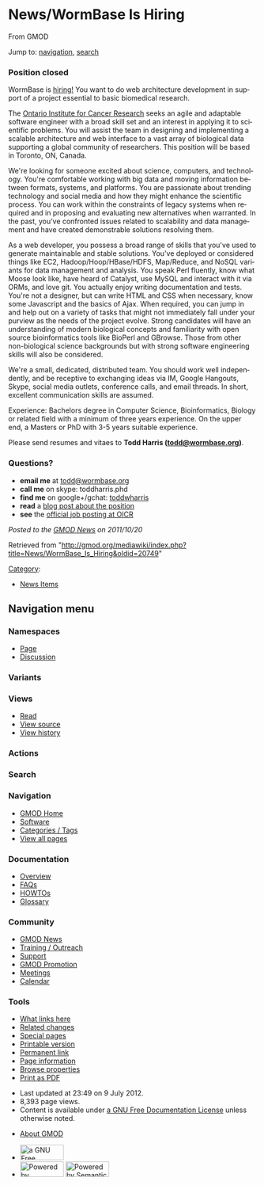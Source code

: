 <div id="mw-page-base" class="noprint">

</div>

<div id="mw-head-base" class="noprint">

</div>

<div id="content" class="mw-body" role="main">

<span id="top"></span>

<div id="mw-js-message" style="display:none;">

</div>



# <span dir="auto">News/WormBase Is Hiring</span>

<div id="bodyContent">

<div id="siteSub">

From GMOD

</div>

<div id="contentSub">

</div>

<div id="jump-to-nav" class="mw-jump">

Jump to: [navigation](#mw-navigation), [search](#p-search)

</div>

<div id="mw-content-text" class="mw-content-ltr" lang="en" dir="ltr">

### <span id="Position_closed" class="mw-headline">Position closed</span>

WormBase is <a
href="http://blog.wormbase.org/2011/10/19/wormbase-now-hiring-web-architectdeveloper/"
class="external text" rel="nofollow">hiring!</a> You want to do web
architecture development in support of a project essential to basic
biomedical research.

The <a href="http://www.oicr.on.ca/" class="external text"
rel="nofollow">Ontario Institute for Cancer Research</a> seeks an agile
and adaptable software engineer with a broad skill set and an interest
in applying it to scientific problems. You will assist the team in
designing and implementing a scalable architecture and web interface to
a vast array of biological data supporting a global community of
researchers. This position will be based in Toronto, ON, Canada.

We're looking for someone excited about science, computers, and
technology. You're comfortable working with big data and moving
information between formats, systems, and platforms. You are passionate
about trending technology and social media and how they might enhance
the scientific process. You can work within the constraints of legacy
systems when required and in proposing and evaluating new alternatives
when warranted. In the past, you’ve confronted issues related to
scalability and data management and have created demonstrable solutions
resolving them.

As a web developer, you possess a broad range of skills that you've used
to generate maintainable and stable solutions. You've deployed or
considered things like EC2, Hadoop/Hoop/HBase/HDFS, Map/Reduce, and
NoSQL variants for data management and analysis. You speak Perl
fluently, know what Moose look like, have heard of Catalyst, use MySQL
and interact with it via ORMs, and love git. You actually enjoy writing
documentation and tests. You're not a designer, but can write HTML and
CSS when necessary, know some Javascript and the basics of Ajax. When
required, you can jump in and help out on a variety of tasks that might
not immediately fall under your purview as the needs of the project
evolve. Strong candidates will have an understanding of modern
biological concepts and familiarity with open source bioinformatics
tools like BioPerl and GBrowse. Those from other non-biological science
backgrounds but with strong software engineering skills will also be
considered.

We're a small, dedicated, distributed team. You should work well
independently, and be receptive to exchanging ideas via IM, Google
Hangouts, Skype, social media outlets, conference calls, and email
threads. In short, excellent communication skills are assumed.

Experience: Bachelors degree in Computer Science, Bioinformatics,
Biology or related field with a minimum of three years experience. On
the upper end, a Masters or PhD with 3-5 years suitable experience.

Please send resumes and vitaes to **Todd Harris (todd@wormbase.org)**.

### <span id="Questions.3F" class="mw-headline">Questions?</span>

- **email me** at todd@wormbase.org
- **call me** on skype: toddharris.phd
- **find me** on google+/gchat:
  <a href="https://plus.google.com/u/2/110418008431460860105/about/p/pub"
  class="external text" rel="nofollow">toddwharris</a>
- **read** a <a
  href="http://blog.wormbase.org/2011/10/19/wormbase-now-hiring-web-architectdeveloper/"
  class="external text" rel="nofollow">blog post about the position</a>
- **see** the <a
  href="https://www.recruitingsite.com/csbsites/oicr/JobDescription.asp?JobNumber=663696"
  class="external text" rel="nofollow">official job posting at OICR</a>

  

<div class="newsfooter">

*Posted to the [GMOD News](../GMOD_News "GMOD News") on 2011/10/20*

</div>

</div>

<div class="printfooter">

Retrieved from
"<http://gmod.org/mediawiki/index.php?title=News/WormBase_Is_Hiring&oldid=20749>"

</div>

<div id="catlinks" class="catlinks">

<div id="mw-normal-catlinks" class="mw-normal-catlinks">

[Category](../Special:Categories "Special:Categories"):

- [News Items](../Category:News_Items "Category:News Items")

</div>

</div>

<div class="visualClear">

</div>

</div>

</div>

<div id="mw-navigation">

## Navigation menu

<div id="mw-head">



<div id="left-navigation">

<div id="p-namespaces" class="vectorTabs" role="navigation"
aria-labelledby="p-namespaces-label">

### Namespaces

- <span id="ca-nstab-main"><a href="WormBase_Is_Hiring" accesskey="c"
  title="View the content page [c]">Page</a></span>
- <span id="ca-talk"><a
  href="http://gmod.org/mediawiki/index.php?title=Talk:News/WormBase_Is_Hiring&amp;action=edit&amp;redlink=1"
  accesskey="t"
  title="Discussion about the content page [t]">Discussion</a></span>

</div>

<div id="p-variants" class="vectorMenu emptyPortlet" role="navigation"
aria-labelledby="p-variants-label">

### 

### Variants[](#)

<div class="menu">

</div>

</div>

</div>

<div id="right-navigation">

<div id="p-views" class="vectorTabs" role="navigation"
aria-labelledby="p-views-label">

### Views

- <span id="ca-view">[Read](WormBase_Is_Hiring)</span>
- <span id="ca-viewsource"><a
  href="http://gmod.org/mediawiki/index.php?title=News/WormBase_Is_Hiring&amp;action=edit"
  accesskey="e" title="This page is protected.
  You can view its source [e]">View source</a></span>
- <span id="ca-history"><a
  href="http://gmod.org/mediawiki/index.php?title=News/WormBase_Is_Hiring&amp;action=history"
  accesskey="h" title="Past revisions of this page [h]">View history</a></span>

</div>

<div id="p-cactions" class="vectorMenu emptyPortlet" role="navigation"
aria-labelledby="p-cactions-label">

### Actions[](#)

<div class="menu">

</div>

</div>

<div id="p-search" role="search">

### Search

<div id="simpleSearch">

</div>

</div>

</div>

</div>

<div id="mw-panel">

<div id="p-logo" role="banner">

<a href="../Main_Page"
style="background-image: url(../../images/GMOD-cogs.png);"
title="Visit the main page"></a>

</div>

<div id="p-Navigation" class="portal" role="navigation"
aria-labelledby="p-Navigation-label">

### Navigation

<div class="body">

- <span id="n-GMOD-Home">[GMOD Home](../Main_Page)</span>
- <span id="n-Software">[Software](../GMOD_Components)</span>
- <span id="n-Categories-.2F-Tags">[Categories /
  Tags](../Categories)</span>
- <span id="n-View-all-pages">[View all
  pages](../Special:AllPages)</span>

</div>

</div>

<div id="p-Documentation" class="portal" role="navigation"
aria-labelledby="p-Documentation-label">

### Documentation

<div class="body">

- <span id="n-Overview">[Overview](../Overview)</span>
- <span id="n-FAQs">[FAQs](../Category:FAQ)</span>
- <span id="n-HOWTOs">[HOWTOs](../Category:HOWTO)</span>
- <span id="n-Glossary">[Glossary](../Glossary)</span>

</div>

</div>

<div id="p-Community" class="portal" role="navigation"
aria-labelledby="p-Community-label">

### Community

<div class="body">

- <span id="n-GMOD-News">[GMOD News](../GMOD_News)</span>
- <span id="n-Training-.2F-Outreach">[Training /
  Outreach](../Training_and_Outreach)</span>
- <span id="n-Support">[Support](../Support)</span>
- <span id="n-GMOD-Promotion">[GMOD Promotion](../GMOD_Promotion)</span>
- <span id="n-Meetings">[Meetings](../Meetings)</span>
- <span id="n-Calendar">[Calendar](../Calendar)</span>

</div>

</div>

<div id="p-tb" class="portal" role="navigation"
aria-labelledby="p-tb-label">

### Tools

<div class="body">

- <span id="t-whatlinkshere"><a href="../Special:WhatLinksHere/News/WormBase_Is_Hiring" accesskey="j"
  title="A list of all wiki pages that link here [j]">What links here</a></span>
- <span id="t-recentchangeslinked"><a href="../Special:RecentChangesLinked/News/WormBase_Is_Hiring"
  accesskey="k"
  title="Recent changes in pages linked from this page [k]">Related
  changes</a></span>
- <span id="t-specialpages"><a href="../Special:SpecialPages" accesskey="q"
  title="A list of all special pages [q]">Special pages</a></span>
- <span id="t-print"><a
  href="http://gmod.org/mediawiki/index.php?title=News/WormBase_Is_Hiring&amp;printable=yes"
  rel="alternate" accesskey="p"
  title="Printable version of this page [p]">Printable version</a></span>
- <span id="t-permalink">[Permanent
  link](http://gmod.org/mediawiki/index.php?title=News/WormBase_Is_Hiring&oldid=20749 "Permanent link to this revision of the page")</span>
- <span id="t-info">[Page
  information](http://gmod.org/mediawiki/index.php?title=News/WormBase_Is_Hiring&action=info)</span>
- <span id="t-smwbrowselink"><a href="../Special:Browse/News-2FWormBase_Is_Hiring"
  rel="smw-browse">Browse properties</a></span>
- <span id="t-pdf">[Print as
  PDF](http://gmod.org/mediawiki/index.php?title=Special:PdfPrint&page=News/WormBase_Is_Hiring)</span>

</div>

</div>

</div>

</div>

<div id="footer" role="contentinfo">

- <span id="footer-info-lastmod">Last updated at 23:49 on 9 July
  2012.</span>
- <span id="footer-info-viewcount">8,393 page views.</span>
- <span id="footer-info-copyright">Content is available under
  <a href="http://www.gnu.org/licenses/fdl-1.3.html" class="external"
  rel="nofollow">a GNU Free Documentation License</a> unless otherwise
  noted.</span>

<!-- -->

- <span id="footer-places-about">[About
  GMOD](../GMOD:About "GMOD:About")</span>

<!-- -->

- <span id="footer-copyrightico">[<img src="http://www.gnu.org/graphics/gfdl-logo-small.png" width="88"
  height="31" alt="a GNU Free Documentation License" />](http://www.gnu.org/licenses/fdl-1.3.html)</span>
- <span id="footer-poweredbyico">[<img
  src="../../mediawiki/skins/common/images/poweredby_mediawiki_88x31.png"
  width="88" height="31" alt="Powered by MediaWiki" />](http://www.mediawiki.org/)
  [<img
  src="../../mediawiki/extensions/SemanticMediaWiki/resources/images/smw_button.png"
  width="88" height="31" alt="Powered by Semantic MediaWiki" />](https://www.semantic-mediawiki.org/wiki/Semantic_MediaWiki)</span>

<div style="clear:both">

</div>

</div>
